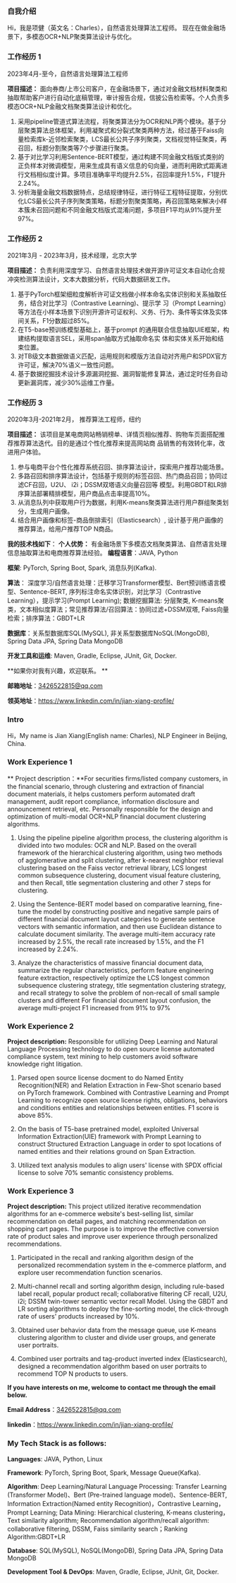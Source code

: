 
### 自我介绍
Hi，我是项健（英文名：Charles），自然语言处理算法工程师。 现在在做金融场景下，多模态OCR+NLP聚类算法设计与优化。 

### 工作经历 1

2023年4月-至今，自然语言处理算法工程师

**项目描述：** 面向券商/上市公司客户，在金融场景下，通过对金融文档材料聚类和抽取帮助客户进行自动化底稿管理，审计报告合规，信披公告检索等。个人负责多模态OCR+NLP金融文档聚类算法设计和优化。
1. 采用pipeline管道式算法流程，将聚类算法分为OCR和NLP两个模块。基于分层聚类算法总体框架，利用凝聚式和分裂式聚类两种方法，经过基于Faiss向量检索库k-近邻检索聚类，LCS最长公共子序列聚类，文档视觉特征聚类，再召回，标题分割聚类等7个步骤进行聚类。
2. 基于对比学习利用Sentence-BERT模型，通过构建不同金融文档版式类别的正负样本对微调模型，用来生成具有语义信息的句向量，进而利用欧式距离进行文档相似度计算。多项目准确率平均提升2.5%，召回率提升1.5%，F1提升2.24%。
3. 分析海量金融文档数据特点，总结规律特征，进行特征工程特征提取，分别优化LCS最长公共子序列聚类策略，标题分割聚类策略，再召回策略来解决小样本簇未召回问题和不同金融文档版式混淆问题，多项目F1平均从91%提升至97%。

### 工作经历 2

2021年3月 - 2023年3月，技术经理，北京大学

**项目描述：** 负责利用深度学习、自然语言处理技术做开源许可证文本自动化合规冲突检测算法设计，文本大数据分析，代码大数据研发工作。
1. 基于PyTorch框架细粒度解析许可证文档做小样本命名实体识别和关系抽取任务，结合对比学习（Contrastive Learning)、提示学 习（Prompt Learning）等方法在小样本场景下识别开源许可证权利、义务、行为、条件等实体及实体间关系，F1分数超过85%。
2. 在T5-base预训练模型基础上，基于prompt 的通用联合信息抽取UIE框架，构建结构提取语言SEL，采用span抽取方式抽取命名实 体和实体关系开始和结束位置。
3. 对TB级文本数据做语义匹配，运用规则和模版方法自动对齐用户和SPDX官方许可证，解决70%语义一致性问题。
4. 基于数据挖掘技术设计多源漏洞挖掘、漏洞智能修复算法，通过定时任务自动更新漏洞库，减少30%运维工作量。


### 工作经历 3
2020年3月-2021年2月， 推荐算法工程师，纽约

**项目描述：** 该项目是某电商网站畅销榜单、详情页相似推荐、购物车页面搭配推荐推荐算法迭代。目的是通过个性化推荐来提高网站商
品销售的有效转化率，改进用户体验。
1. 参与电商平台个性化推荐系统召回、排序算法设计，探索用户推荐功能场景。
2. 多路召回和排序算法设计，包括基于规则的标签召回、热门商品召回；协同过滤CF召回，U2U、 i2i；DSSM双塔语义向量召回等
模型。利用GBDT和LR排序算法部署精排模型，用户商品点击率提高10%。
3. 从消息队列中获取用户行为数据，利用K-means聚类算法进行用户群组聚类划分，生成用户画像。
4. 结合用户画像和标签-商品倒排索引（Elasticsearch）, 设计基于用户画像的推荐算法，给用户推荐TOP N商品。
   
**我的技术栈如下**：
**个人优势：** 有金融场景下多模态文档聚类算法、自然语言处理信息抽取算法和电商推荐算法经验。
**编程语言**：JAVA, Python

**框架**: PyTorch, Spring Boot, Spark, 消息队列(Kafka).  

**算法**： 深度学习/自然语言处理：迁移学习Transformer模型、Bert预训练语言模型、Sentence-BERT, 序列标注命名实体识别，对比学习（Contrastive Learning），提示学习(Prompt Learning); 数据挖掘算法: 分层聚类, K-means聚类，文本相似度算法；常见推荐算法/召回算法：协同过滤+DSSM双塔, Faiss向量检索；排序算法：GBDT+LR

**数据库**：关系型数据库SQL(MySQL), 非关系型数据库NoSQL(MongoDB), Spring Data JPA, Spring Data MongoDB

**开发工具和运维**: Maven, Gradle, Eclipse, JUnit, Git, Docker.

**如果你对我有兴趣，欢迎联系。 ** 

**邮箱地址**：<3426522815@qq.com>

**领英地址**：<https://www.linkedin.com/in/jian-xiang-profile/>

### Intro
Hi，My name is Jian Xiang(English name: Charles), NLP Engineer in Beijing, China.

### Work Experience 1

** Project description：**For securities firms/listed company customers, in the financial scenario, through clustering and extraction of financial document materials, it helps customers perform automated draft management, audit report compliance, information disclosure and announcement retrieval, etc. Personally responsible for the design and optimization of multi-modal OCR+NLP financial document clustering algorithms.

1. Using the pipeline pipeline algorithm process, the clustering algorithm is divided into two modules: OCR and NLP. Based on the overall framework of the hierarchical clustering algorithm, using two methods of agglomerative and split clustering, after k-nearest neighbor retrieval clustering based on the Faiss vector retrieval library, LCS longest common subsequence clustering, document visual feature clustering, and then Recall, title segmentation clustering and other 7 steps for clustering.
   
2. Using the Sentence-BERT model based on comparative learning, fine-tune the model by constructing positive and negative sample pairs of different financial document layout categories to generate sentence vectors with semantic information, and then use Euclidean distance to calculate document similarity. The average multi-item accuracy rate increased by 2.5%, the recall rate increased by 1.5%, and the F1 increased by 2.24%.
   
3. Analyze the characteristics of massive financial document data, summarize the regular characteristics, perform feature engineering feature extraction, respectively optimize the LCS longest common subsequence clustering strategy, title segmentation clustering strategy, and recall strategy to solve the problem of non-recall of small sample clusters and different For financial document layout confusion, the average multi-project F1 increased from 91% to 97%

### Work Experience 2

**Project description:** Responsible for utilizing Deep Learning and Natural Language Processing technology to do open source license automated compliance system, text mining to help customers avoid software knowledge right litigation.

1. Parsed open source license docment to do Named Entity Recognition(NER) and Relation Extraction in Few-Shot scenario based on PyTorch framework. Combined with Contrastive Learning and Prompt Learning to recognize open source license rights, obligations, behaviors and conditions entities and relationships between entities. F1 score is above 85%.

2. On the basis of T5-base pretrained model, exploited Universal Information Extraction(UIE) framework with Prompt Learning to construct Structured Extraction Language in order to spot locations of named entities and their relations ground on Span Extraction.
   
3. Utilized text analysis modules to align users' license with SPDX official license to solve 70% semantic consistency problems.

### Work Experience 3
**Project description:** This project utilized iterative recommendation algorithms for an e-commerce website's best-selling list, similar recommendation on detail pages, and matching recommendation on shopping cart pages. The purpose is to improve the effective conversion rate of product sales and improve user experience through personalized recommendations.

1. Participated in the recall and ranking algorithm design of the personalized recommendation system in the e-commerce platform, and explore user recommendation function scenarios.
   
2. Multi-channel recall and sorting algorithm design, including rule-based label recall, popular product recall; collaborative filtering CF recall, U2U, i2i; DSSM twin-tower semantic vector recall Model. Using the GBDT and LR sorting algorithms to deploy the fine-sorting model, the click-through rate of users' products increased by 10%.
   
3. Obtained user behavior data from the message queue, use K-means clustering algorithm to cluster and divide user groups, and generate user portraits.
  
4. Combined user portraits and tag-product inverted index (Elasticsearch), designed a recommendation algorithm based on user portraits to recommend TOP N products to users.



**If you have interests on me, welcome to contact me through the email below.** 

**Email Address**：<3426522815@qq.com>

**linkedin**：<https://www.linkedin.com/in/jian-xiang-profile/>



### My Tech Stack is as follows:
**Languages**: JAVA, Python, Linux

**Framework**: PyTorch, Spring Boot, Spark, Message Queue(Kafka).

**Algorithm**: Deep Learning/Natural Language Processing: Transfer Learning (Transformer Model)、Bert (Pre-trained language model)、Sentence-BERT, Information Extraction(Named entity Recognition)，Contrastive Learning，Prompt Learning; Data Mining: Hierarchical clustering, K-means clustering，Text similarity algorithm; Recommendation algorithm/recall algorithm: collaborative filtering, DSSM, Faiss similarity search；Ranking Algorithm:GBDT+LR

**Database**:  SQL(MySQL), NoSQL(MongoDB), Spring Data JPA, Spring Data MongoDB

**Development Tool & DevOps**: Maven, Gradle, Eclipse, JUnit, Git, Docker.



